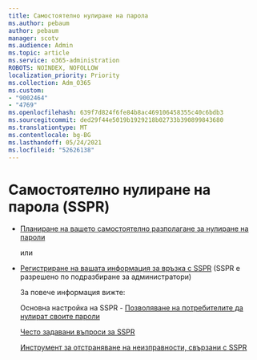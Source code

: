 ```yaml
---
title: Самостоятелно нулиране на парола
ms.author: pebaum
author: pebaum
manager: scotv
ms.audience: Admin
ms.topic: article
ms.service: o365-administration
ROBOTS: NOINDEX, NOFOLLOW
localization_priority: Priority
ms.collection: Adm_O365
ms.custom:
- "9002464"
- "4769"
ms.openlocfilehash: 639f7d824f6fe84b8ac469106458355c40c6bdb3
ms.sourcegitcommit: ded29f44e5019b1929218b02733b390899843680
ms.translationtype: MT
ms.contentlocale: bg-BG
ms.lasthandoff: 05/24/2021
ms.locfileid: "52626138"
---
```

# <a name="self-service-password-reset-sspr"></a>Самостоятелно нулиране на парола (SSPR)

- [Планиране на вашето самостоятелно разполагане за нулиране на пароли](https://go.microsoft.com/fwlink/?linkid=2142944)  

    или
- [Регистриране на вашата информация за връзка с SSPR](https://mysignins.microsoft.com/security-info) (SSPR е разрешено по подразбиране за администратори)

    За повече информация вижте:

    Основна настройка на SSPR - [Позволяване на потребителите да нулират своите пароли](/microsoft-365/admin/add-users/let-users-reset-passwords)

    [Често задавани въпроси за SSPR](/azure/active-directory/authentication/active-directory-passwords-faq)

    [Инструмент за отстраняване на неизправности, свързани с SSPR](/azure/active-directory/authentication/active-directory-passwords-troubleshoot)
